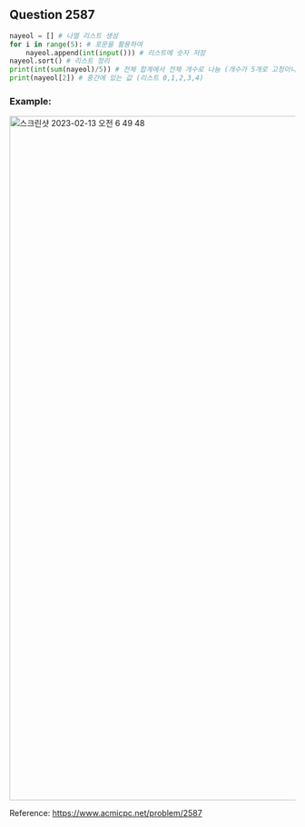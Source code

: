 ## Question 2587


```python 3
nayeol = [] # 나열 리스트 생성
for i in range(5): # 포문을 활용하여
    nayeol.append(int(input())) # 리스트에 숫자 저장
nayeol.sort() # 리스트 정리
print(int(sum(nayeol)/5)) # 전체 합계에서 전체 개수로 나눔 (개수가 5개로 고정이니 5로 나눔)
print(nayeol[2]) # 중간에 있는 값 (리스트 0,1,2,3,4)

```


### Example:
<img width="1206" alt="스크린샷 2023-02-13 오전 6 49 48" src="https://user-images.githubusercontent.com/107760647/218339268-d30d5f0f-82f8-47b8-b4a7-9382cedb2830.png">


Reference:
https://www.acmicpc.net/problem/2587

